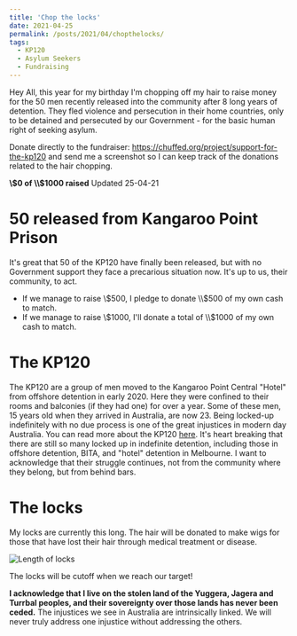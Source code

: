 ```yaml
---
title: 'Chop the locks'
date: 2021-04-25
permalink: /posts/2021/04/chopthelocks/
tags:
  - KP120
  - Asylum Seekers
  - Fundraising
---
```


Hey All, this year for my birthday I'm chopping off my hair to raise money for the 50 men recently released into the community after 8 long years of detention. They fled violence and persecution in their home countries, only to be detained and persecuted by our Government - for the basic human right of seeking asylum.

Donate directly to the fundraiser: <https://chuffed.org/project/support-for-the-kp120> and send me a screenshot so I can keep track of the donations related to the hair chopping.

**\\$0 of \\$1000 raised** Updated 25-04-21


50 released from Kangaroo Point Prison
======

It's great that 50 of the KP120 have finally been released, but with no Government support they face a precarious situation now. It's up to us, their community, to act.

* If we manage to raise \\$500, I pledge to donate \\$500 of my own cash to match.
* If we manage to raise \\$1000, I'll donate a total of \\$1000 of my own cash to match.


The KP120
======

The KP120 are a group of men moved to the Kangaroo Point Central "Hotel" from offshore detention in early 2020. Here they were confined to their rooms and balconies (if they had one) for over a year. Some of these men, 15 years old when they arrived in Australia, are now 23. Being locked-up indefinitely with no due process is one of the great injustices in modern day Australia. You can read more about the KP120 [here](https://www.sydneycriminallawyers.com.au/blog/the-government-has-shown-no-mercy-dane-de-leon-on-a-kp120-refugee-suicide-attempt/). It's heart breaking that there are still so many locked up in indefinite detention, including those in offshore detention, BITA, and "hotel" detention in Melbourne. I want to acknowledge that their struggle continues, not from the community where they belong, but from behind bars.


The locks
======

My locks are currently this long. The hair will be donated to make wigs for those that have lost their hair through medical treatment or disease.

![Length of locks](https://bonstats.github.io/images/locks.jpg)

The locks will be cutoff when we reach our target!


**I acknowledge that I live on the stolen land of the Yuggera, Jagera and Turrbal peoples, and their sovereignty over those lands has never been ceded.** The injustices we see in Australia are intrinsically linked. We will never truly address one injustice without addressing the others.
